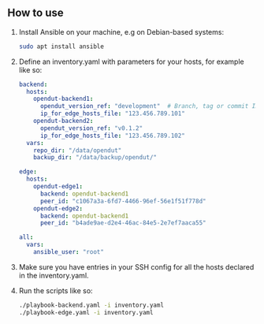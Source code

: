 ## How to use

1. Install Ansible on your machine, e.g on Debian-based systems:
   ```sh
   sudo apt install ansible
   ```

2. Define an inventory.yaml with parameters for your hosts, for example like so:
    ```yaml
    backend:
      hosts:
        opendut-backend1:
          opendut_version_ref: "development"  # Branch, tag or commit ID
          ip_for_edge_hosts_file: "123.456.789.101"
        opendut-backend2:
          opendut_version_ref: "v0.1.2"
          ip_for_edge_hosts_file: "123.456.789.102"
      vars:
        repo_dir: "/data/opendut"
        backup_dir: "/data/backup/opendut/"

    edge:
      hosts:
        opendut-edge1:
          backend: opendut-backend1
          peer_id: "c1067a3a-6fd7-4466-96ef-56e1f51f778d"
        opendut-edge2:
          backend: opendut-backend1
          peer_id: "b4ade9ae-d2e4-46ac-84e5-2e7ef7aaca55"

    all:
      vars:
        ansible_user: "root"
    ```

3. Make sure you have entries in your SSH config for all the hosts declared in the inventory.yaml.

4. Run the scripts like so:
   ```sh
   ./playbook-backend.yaml -i inventory.yaml
   ./playbook-edge.yaml -i inventory.yaml
   ```

